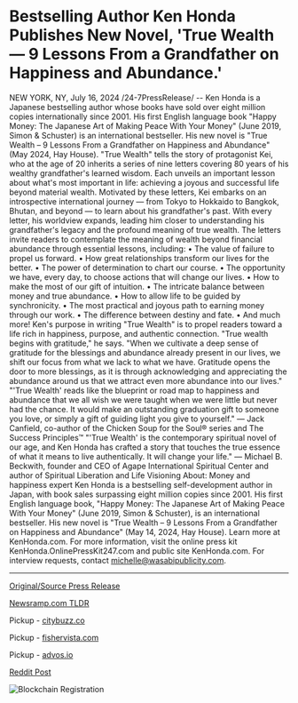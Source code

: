 # Bestselling Author Ken Honda Publishes New Novel, 'True Wealth — 9 Lessons From a Grandfather on Happiness and Abundance.'

NEW YORK, NY, July 16, 2024 /24-7PressRelease/ -- Ken Honda is a Japanese bestselling author whose books have sold over eight million copies internationally since 2001. His first English language book "Happy Money: The Japanese Art of Making Peace With Your Money" (June 2019, Simon & Schuster) is an international bestseller. His new novel is "True Wealth – 9 Lessons From a Grandfather on Happiness and Abundance" (May 2024, Hay House).  "True Wealth" tells the story of protagonist Kei, who at the age of 20 inherits a series of nine letters covering 80 years of his wealthy grandfather's learned wisdom. Each unveils an important lesson about what's most important in life: achieving a joyous and successful life beyond material wealth.  Motivated by these letters, Kei embarks on an introspective international journey — from Tokyo to Hokkaido to Bangkok, Bhutan, and beyond — to learn about his grandfather's past. With every letter, his worldview expands, leading him closer to understanding his grandfather's legacy and the profound meaning of true wealth. The letters invite readers to contemplate the meaning of wealth beyond financial abundance through essential lessons, including:  •	The value of failure to propel us forward. •	How great relationships transform our lives for the better. •	The power of determination to chart our course. •	The opportunity we have, every day, to choose actions that will change our lives. •	 How to make the most of our gift of intuition. •	The intricate balance between money and true abundance. •	How to allow life to be guided by synchronicity. •	The most practical and joyous path to earning money through our work. •	The difference between destiny and fate. •	And much more!  Ken's purpose in writing "True Wealth" is to propel readers toward a life rich in happiness, purpose, and authentic connection.  "True wealth begins with gratitude," he says. "When we cultivate a deep sense of gratitude for the blessings and abundance already present in our lives, we shift our focus from what we lack to what we have. Gratitude opens the door to more blessings, as it is through acknowledging and appreciating the abundance around us that we attract even more abundance into our lives."  "'True Wealth' reads like the blueprint or road map to happiness and abundance that we all wish we were taught when we were little but never had the chance. It would make an outstanding graduation gift to someone you love, or simply a gift of guiding light you give to yourself." — Jack Canfield, co-author of the Chicken Soup for the Soul® series and The Success Principles™  "'True Wealth' is the contemporary spiritual novel of our age, and Ken Honda has crafted a story that touches the true essence of what it means to live authentically. It will change your life." — Michael B. Beckwith, founder and CEO of Agape International Spiritual Center and author of Spiritual Liberation and Life Visioning  About: Money and happiness expert Ken Honda is a bestselling self-development author in Japan, with book sales surpassing eight million copies since 2001. His first English language book, "Happy Money: The Japanese Art of Making Peace With Your Money" (June 2019, Simon & Schuster), is an international bestseller. His new novel is "True Wealth – 9 Lessons From a Grandfather on Happiness and Abundance" (May 14, 2024, Hay House). Learn more at KenHonda.com.  For more information, visit the online press kit KenHonda.OnlinePressKit247.com and public site KenHonda.com. For interview requests, contact michelle@wasabipublicity.com. 

---

[Original/Source Press Release](https://www.24-7pressrelease.com/press-release/512548/bestselling-author-ken-honda-publishes-new-novel-true-wealth-9-lessons-from-a-grandfather-on-happiness-and-abundance)
                    

[Newsramp.com TLDR](https://newsramp.com/curated-news/bestselling-author-ken-honda-releases-true-wealth-novel/a3e672211c900238f3c080fed5e80765) 


Pickup - [citybuzz.co](https://citybuzz.co/2024/07/16/ken-honda-s-new-novel-true-wealth-explores-lessons-on-happiness-and-abundance)

Pickup - [fishervista.com](https://fishervista.com/en/ken-honda-s-new-novel-explores-true-wealth-beyond-financial-abundance/20244977)

Pickup - [advos.io](https://advos.io/en/ken-honda-releases-new-novel-exploring-true-wealth-beyond-financial-abundance/20244977)
 



[Reddit Post](https://www.reddit.com/r/BookNews/comments/1e4idgr/bestselling_author_ken_honda_releases_true_wealth/) 



![Blockchain Registration](https://cdn.newsramp.app/24-7PressRelease/qrcode/247/16/flaxvSiX.webp)